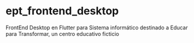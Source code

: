 # ept_frontend_desktop
FrontEnd Desktop en Flutter para Sistema informático destinado a Educar para Transformar, un centro educativo ficticio
